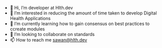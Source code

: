 - 👋 Hi, I’m developer at Hlth.dev
- 👀 I’m interested in reducing the amount of time taken to develop Digital Health Applications
- 🌱 I’m currently learning how to gain consensus on best practices to ccreate modules
- 💞️ I’m looking to collaborate on standards 
- 📫 How to reach me sawan@hlth.dev

<!---
hlth-developer/hlth-developer is a ✨ special ✨ repository because its `README.md` (this file) appears on your GitHub profile.
You can click the Preview link to take a look at your changes.
--->
